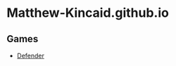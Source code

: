 # Matthew-Kincaid.github.io
## Games
* [Defender](https://Matthew-Kincaid.github.io/Defender/index.html)
